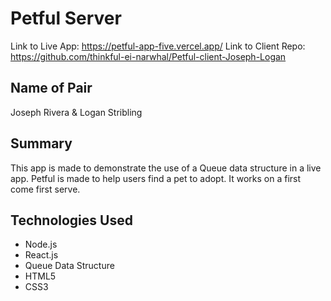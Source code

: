 # Petful Server

Link to Live App: https://petful-app-five.vercel.app/
Link to Client Repo: https://github.com/thinkful-ei-narwhal/Petful-client-Joseph-Logan

## Name of Pair

Joseph Rivera & Logan Stribling

## Summary

This app is made to demonstrate the use of a Queue data structure in a live app. Petful is made to help users find a pet to adopt. It works on a first come first serve. 

## Technologies Used

- Node.js
- React.js
- Queue Data Structure
- HTML5
- CSS3
